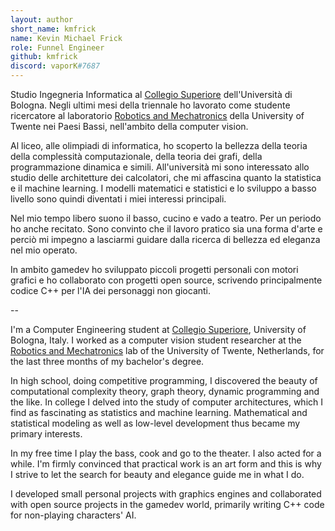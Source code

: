 ```yaml
---
layout: author
short_name: kmfrick
name: Kevin Michael Frick
role: Funnel Engineer
github: kmfrick
discord: vaporK#7687
---
```


Studio Ingegneria Informatica al [Collegio Superiore](http://www.collegio.unibo.it/it) dell'Università di Bologna. 
Negli ultimi mesi della triennale ho lavorato come studente ricercatore al laboratorio [Robotics and Mechatronics](https://www.ram.eemcs.utwente.nl/) della University of Twente nei Paesi Bassi, nell'ambito della computer vision.

Al liceo, alle olimpiadi di informatica, ho scoperto la bellezza della teoria della complessità computazionale, della teoria dei grafi, della programmazione dinamica e simili. 
All'università mi sono interessato allo studio delle architetture dei calcolatori, che mi affascina quanto la statistica e il machine learning.
I modelli matematici e statistici e lo sviluppo a basso livello sono quindi diventati i miei interessi principali.

Nel mio tempo libero suono il basso, cucino e vado a teatro. 
Per un periodo ho anche recitato. 
Sono convinto che il lavoro pratico sia una forma d'arte e perciò mi impegno a lasciarmi guidare dalla ricerca di bellezza ed eleganza nel mio operato.

In ambito gamedev ho sviluppato piccoli progetti personali con motori grafici e ho collaborato con progetti open source, scrivendo principalmente codice C++ per l'IA dei personaggi non giocanti.

--

I'm a Computer Engineering student at [Collegio Superiore](http://www.collegio.unibo.it/it), University of Bologna, Italy.
I worked as a computer vision student researcher at the [Robotics and Mechatronics](https://www.ram.eemcs.utwente.nl/) lab of the University of Twente, Netherlands, for the last three months of my bachelor's degree.

In high school, doing competitive programming, I discovered the beauty of computational complexity theory, graph theory, dynamic programming and the like.
In college I delved into the study of computer architectures, which I find as fascinating as statistics and machine learning.
Mathematical and statistical modeling as well as low-level development thus became my primary interests.

In my free time I play the bass, cook and go to the theater.
I also acted for a while.
I'm firmly convinced that practical work is an art form and this is why I strive to let the search for beauty and elegance guide me in what I do.

I developed small personal projects with graphics engines and collaborated with open source projects in the gamedev world, primarily writing C++ code for non-playing characters' AI.
